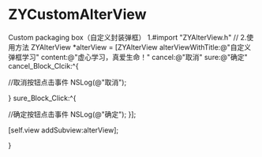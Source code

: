 # ZYCustomAlterView
Custom packaging box（自定义封装弹框）
 1.#import "ZYAlterView.h"
 // 2.使用方法
 ZYAlterView *alterView = [ZYAlterView alterViewWithTitle:@"自定义弹框学习" content:@"虚心学习，真爱生命！" cancel:@"取消" sure:@"确定" cancel_Block_Clcik:^{
 
 //取消按钮点击事件
 NSLog(@"取消");
 
 } sure_Block_Click:^{
 
 //确定按钮点击事件
 NSLog(@"确定");
 }];
 
 [self.view addSubview:alterView];
 
 }
